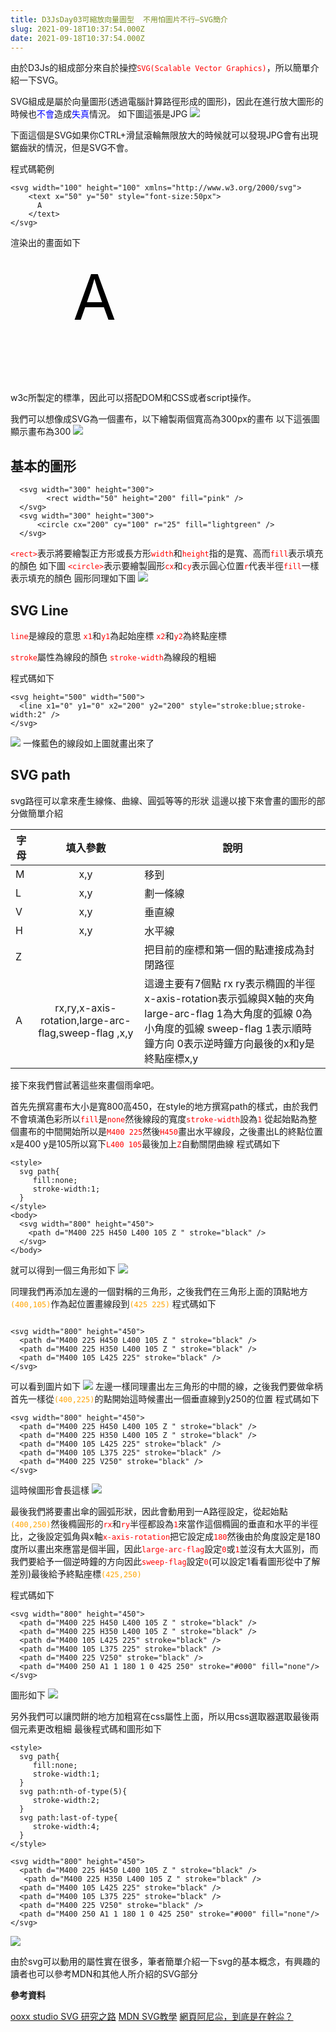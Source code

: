 ```yaml
---
title: D3JsDay03可縮放向量圖型  不用怕圖片不行—SVG簡介
slug: 2021-09-18T10:37:54.000Z
date: 2021-09-18T10:37:54.000Z
---
```


由於D3Js的組成部分來自於操控<font color="red">`SVG(Scalable Vector Graphics)`</font>，所以簡單介紹一下SVG。

SVG組成是屬於向量圖形(透過電腦計算路徑形成的圖形)，因此在進行放大圖形的時候也<font color="blue">不會</font>造成<font color="blue">失真</font>情況。
如下圖這張是JPG
![](https://i.imgur.com/X8uR3h0.jpg)

下面這個是SVG如果你CTRL+滑鼠滾輪無限放大的時候就可以發現JPG會有出現鋸齒狀的情況，但是SVG不會。

程式碼範例
```htmlmixed=
<svg width="100" height="100" xmlns="http://www.w3.org/2000/svg">
    <text x="50" y="50" style="font-size:50px">
      A
    </text>
</svg>
```

渲染出的畫面如下

<svg width="200" height="200" xmlns="http://www.w3.org/2000/svg">
    <text x="100" y="100" style="font-size:100px">
      A
    </text>
</svg>

w3c所製定的標準，因此可以搭配DOM和CSS或者script操作。

我們可以想像成SVG為一個畫布，以下繪製兩個寬高為300px的畫布
以下這張圖顯示畫布為300
![](https://i.imgur.com/xS1KmeS.jpg)


## 基本的圖形
```htmlmixed=
  <svg width="300" height="300">
        <rect width="50" height="200" fill="pink" />
  </svg>
  <svg width="300" height="300">
      <circle cx="200" cy="100" r="25" fill="lightgreen" />
  </svg>
```
<font color="red">`<rect>`</font>表示將要繪製正方形或長方形<font color="red">`width`</font>和<font color="red">`height`</font>指的是寬、高而<font color="red">`fill`</font>表示填充的顏色
如下圖
<font color="red">`<circle>`</font>表示要繪製圓形<font color="red">`cx`</font>和<font color="red">`cy`</font>表示圓心位置<font color="red">`r`</font>代表半徑<font color="red">`fill`</font>一樣表示填充的顏色
圓形同理如下圖
![](https://i.imgur.com/bbjj8EP.jpg)

## SVG Line

<font color="red">`line`</font>是線段的意思
<font color="red">`x1`</font>和<font color="red">`y1`</font>為起始座標
<font color="red">`x2`</font>和<font color="red">`y2`</font>為終點座標

<font color="red">`stroke`</font>屬性為線段的顏色
<font color="red">`stroke-width`</font>為線段的粗細

程式碼如下
```htmlmixed=
<svg height="500" width="500">
  <line x1="0" y1="0" x2="200" y2="200" style="stroke:blue;stroke-width:2" />
</svg>
```
![](https://i.imgur.com/tAitYW3.png)
一條藍色的線段如上圖就畫出來了

## SVG path

svg路徑可以拿來產生線條、曲線、圓弧等等的形狀
這邊以接下來會畫的圖形的部分做簡單介紹

| 字母 |                       填入參數                        | 說明                                                                                                                         |
| ---- |:-----------------------------------------------------:| ---------------------------------------------------------------------------------------------------------------------------- |
| M    |                          x,y                          | 移到                                                                                                                         |
| L    |                          x,y                          | 劃一條線                                                                                                                     |
| V    |                          x,y                          | 垂直線                                                                                                                       |
| H    |                          x,y                          | 水平線                                                                                                                       |
| Z    |                                                       | 把目前的座標和第一個的點連接成為封閉路徑                                                                                     |
| A    | rx,ry,x-axis-rotation,large-arc-flag,sweep-flag  ,x,y | 這邊主要有7個點 rx ry表示橢圓的半徑 x-axis-rotation表示弧線與X軸的夾角 large-arc-flag 1為大角度的弧線 0為小角度的弧線 sweep-flag 1表示順時鐘方向 0表示逆時鐘方向最後的x和y是終點座標x,y |
 
接下來我們嘗試著這些來畫個雨傘吧。

首先先撰寫畫布大小是寬800高450，在style的地方撰寫path的樣式，由於我們不會填滿色彩所以<font color="red">`fill`</font>是<font color="red">`none`</font>然後線段的寬度<font color="red">`stroke-width`</font>設為<font color="red">`1`</font>
從起始點為整個畫布的中間開始所以是<font color="red">`M400 225`</font>然後<font color="red">`H450`</font>畫出水平線段，之後畫出L的終點位置x是400 y是105所以寫下<font color="red">`L400 105`</font>最後加上<font color="red">`Z`</font>自動關閉曲線
程式碼如下

```htmlmixed=
<style>
  svg path{
     fill:none; 
     stroke-width:1;
  }
</style>
<body>
  <svg width="800" height="450">
    <path d="M400 225 H450 L400 105 Z " stroke="black" />
  </svg>
</body>
```
就可以得到一個三角形如下
![](https://i.imgur.com/uS5ysJp.png)

同理我們再添加左邊的一個對稱的三角形，之後我們在三角形上面的頂點地方<font color="orange">`(400,105)`</font>作為起位置畫線段到<font color="orange">`(425 225)`</font>
程式碼如下
```htmlmixed=

<svg width="800" height="450">
  <path d="M400 225 H450 L400 105 Z " stroke="black" />
  <path d="M400 225 H350 L400 105 Z " stroke="black" />
  <path d="M400 105 L425 225" stroke="black" />
</svg>
```
可以看到圖片如下
![](https://i.imgur.com/4676w90.png)
左邊一樣同理畫出左三角形的中間的線，之後我們要做傘柄
首先一樣從<font color="orange">`(400,225)`</font>的點開始這時候畫出一個垂直線到y250的位置
程式碼如下
```htmlmixed=
<svg width="800" height="450">
  <path d="M400 225 H450 L400 105 Z " stroke="black" />
  <path d="M400 225 H350 L400 105 Z " stroke="black" />
  <path d="M400 105 L425 225" stroke="black" />
  <path d="M400 105 L375 225" stroke="black" />
  <path d="M400 225 V250" stroke="black" />
</svg>
```
這時候圖形會長這樣
![](https://i.imgur.com/tWSPdvt.png)

最後我們將要畫出傘的圓弧形狀，因此會動用到一A路徑設定，從起始點<font color="orange">`(400,250)`</font>然後橢圓形的<font color="red">`rx`</font>和<font color="red">`ry`</font>半徑都設為<font color="red">`1`</font>來當作這個橢圓的垂直和水平的半徑比，之後設定弧角與x軸<font color="red">`x-axis-rotation`</font>把它設定成<font color="red">`180`</font>然後由於角度設定是180度所以畫出來應當是個半圓，因此<font color="red">`large-arc-flag`</font>設定<font color="red">`0`</font>或<font color="red">`1`</font>並沒有太大區別，而我們要給予一個逆時鐘的方向因此<font color="red">`sweep-flag`</font>設定<font color="red">`0`</font>(可以設定1看看圖形從中了解差別)最後給予終點座標<font color="orange">`(425,250)`</font>

程式碼如下
```htmlmixed=
<svg width="800" height="450">
  <path d="M400 225 H450 L400 105 Z " stroke="black" />
  <path d="M400 225 H350 L400 105 Z " stroke="black" />
  <path d="M400 105 L425 225" stroke="black" />
  <path d="M400 105 L375 225" stroke="black" />
  <path d="M400 225 V250" stroke="black" />
  <path d="M400 250 A1 1 180 1 0 425 250" stroke="#000" fill="none"/>
</svg>
```
圖形如下
![](https://i.imgur.com/XUdW9Y7.png)

另外我們可以讓閃餅的地方加粗寫在css屬性上面，所以用css選取器選取最後兩個元素更改粗細
最後程式碼和圖形如下
```htmlmixed=
<style>
  svg path{
     fill:none; 
     stroke-width:1;
  }
  svg path:nth-of-type(5){
     stroke-width:2;
  }
  svg path:last-of-type{
     stroke-width:4;
  }
</style>

<svg width="800" height="450">
  <path d="M400 225 H450 L400 105 Z " stroke="black" />
   <path d="M400 225 H350 L400 105 Z " stroke="black" />
  <path d="M400 105 L425 225" stroke="black" />
  <path d="M400 105 L375 225" stroke="black" />
  <path d="M400 225 V250" stroke="black" />
  <path d="M400 250 A1 1 180 1 0 425 250" stroke="#000" fill="none"/>
</svg>
```
![](https://i.imgur.com/FHkPnHV.png)


由於svg可以動用的屬性實在很多，筆者簡單介紹一下svg的基本概念，有興趣的讀者也可以參考MDN和其他人所介紹的SVG部分

<b>參考資料</b>

[ooxx studio SVG 研究之路](https://www.oxxostudio.tw/articles/201406/svg-05-path-2.html)
[MDN SVG教學](https://developer.mozilla.org/en-US/docs/Web/SVG/Tutorial)
[網頁阿尼尛，到底是在幹尛？](https://ithelp.ithome.com.tw/articles/10247526)

